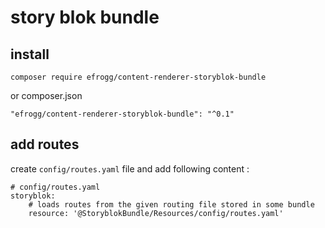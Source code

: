 # story blok bundle
## install
    composer require efrogg/content-renderer-storyblok-bundle

or composer.json

    "efrogg/content-renderer-storyblok-bundle": "^0.1"

## add routes
create `config/routes.yaml` file and add following content :

    # config/routes.yaml
    storyblok:
        # loads routes from the given routing file stored in some bundle
        resource: '@StoryblokBundle/Resources/config/routes.yaml'

